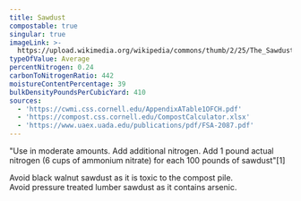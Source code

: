 ```yaml
---
title: Sawdust
compostable: true
singular: true
imageLink: >-
  https://upload.wikimedia.org/wikipedia/commons/thumb/2/25/The_Sawdust_Trail_%281924%29_-_6.jpg/512px-The_Sawdust_Trail_%281924%29_-_6.jpg
typeOfValue: Average
percentNitrogen: 0.24
carbonToNitrogenRatio: 442
moistureContentPercentage: 39
bulkDensityPoundsPerCubicYard: 410
sources:
  - 'https://cwmi.css.cornell.edu/AppendixATable1OFCH.pdf'
  - 'https://compost.css.cornell.edu/CompostCalculator.xlsx'
  - 'https://www.uaex.uada.edu/publications/pdf/FSA-2087.pdf'
---
```


"Use in moderate amounts. Add additional nitrogen. Add 1 pound actual nitrogen (6 cups of ammonium nitrate) for each 100 pounds of sawdust"\[1]

Avoid black walnut sawdust as it is toxic to the compost pile. \
Avoid pressure treated lumber sawdust as it contains arsenic.
